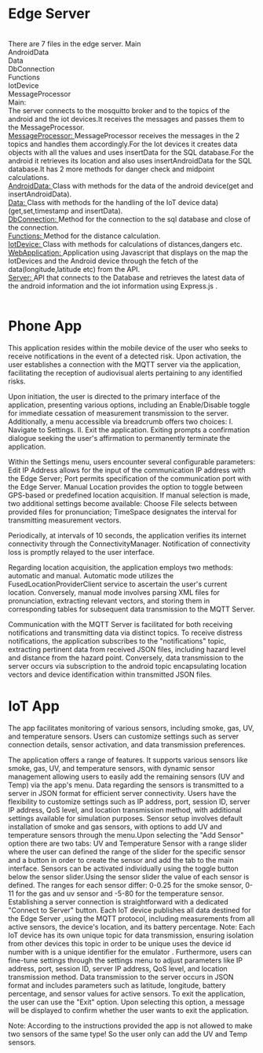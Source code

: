 # **Edge Server** 
<br>
There are 7 files in the edge server. 
Main 
<br>
AndroidData <br>
Data <br>
DbConnection <br>
Functions <br>
IotDevice <br>
MessageProcessor <br>
Main: <br>
The server connects to the mosquitto broker and to the topics of the android and the iot 
devices.It receives the messages and passes them to the MessageProcessor. <br>
<ins>MessageProcessor: </ins>
MessageProcessor receives the messages in the 2 topics and handles them accordingly.For the 
Iot devices it creates data objects with all the values and uses insertData for the SQL 
database.For the android  it retrieves its location and also uses insertAndroidData for the SQL 
database.It has 2 more methods for danger check and midpoint calculations. <br>
<ins>AndroidData: </ins>
Class with methods for the data of the android device(get and insertAndroidData). <br>
<ins>Data: </ins>
Class with methods for the handling of the IoT device data)(get,set,timestamp and insertData). <br>
<ins>DbConnection: </ins>
Method for the connection to the sql database and close of the connection. <br>
<ins>Functions: </ins>
Method for the distance calculation. <br>
<ins>IotDevice: </ins>
Class with methods for calculations of distances,dangers etc. <br>
<ins>WebApplication: </ins>
Application using Javascript that displays on the map the IotDevices and the Android device 
through the fetch of the data(longitude,latitude etc) from the API. <br>
<ins>Server: </ins>
API that connects to the Database and retrieves the latest data of the android information and 
the iot information using Express.js . <br><br>

# **Phone App**

This application resides within the mobile device of the user who seeks to receive notifications in 
the event of a detected risk. Upon activation, the user establishes a connection with the MQTT server
via the application, facilitating the reception of audiovisual alerts pertaining to any identified risks.

Upon initiation, the user is directed to the primary interface of the application, presenting various options,
including an Enable/Disable toggle for immediate cessation of measurement transmission to the server.
Additionally, a menu accessible via breadcrumb offers two choices: 
I. Navigate to Settings. 
II. Exit the application. Exiting prompts a confirmation dialogue seeking the user's affirmation to
permanently terminate the application.

Within the Settings menu, users encounter several configurable parameters: Edit IP Address allows 
for the input of the communication IP address with the Edge Server; Port permits specification of the
communication port with the Edge Server. Manual Location provides the option to toggle between GPS-based
or predefined location acquisition. If manual selection is made, two additional settings become available:
Choose File selects between provided files for pronunciation; TimeSpace designates the interval for 
transmitting measurement vectors.

Periodically, at intervals of 10 seconds, the application verifies its internet connectivity through the 
ConnectivityManager. Notification of connectivity loss is promptly relayed to the user interface.


Regarding location acquisition, the application employs two methods: automatic and manual. 
Automatic mode utilizes the FusedLocationProviderClient service to ascertain the user's current location.
Conversely, manual mode involves parsing XML files for pronunciation, extracting relevant vectors, 
and storing them in corresponding tables for subsequent data transmission to the MQTT Server.

Communication with the MQTT Server is facilitated for both receiving notifications and transmitting 
data via distinct topics. To receive distress notifications, the application subscribes to the "notifications"
topic, extracting pertinent data from received JSON files, including hazard level and distance from 
the hazard point. Conversely, data transmission to the server occurs via subscription to the android topic 
encapsulating location vectors and device identification within transmitted JSON files.

# **IoT App**

The app facilitates monitoring of various sensors, including smoke, gas, UV, and temperature sensors. 
Users can customize settings such as server connection details, sensor activation, and data transmission preferences.

The application offers a range of features. It supports various sensors like smoke, gas, UV, and temperature sensors, with 
dynamic sensor management allowing users to easily add the remaining sensors (UV and Temp) via the app's menu. 
Data regarding the sensors is transmitted to a server in JSON format for efficient server connectivity. Users have the flexibility to customize settings 
such as IP address, port, session ID, server IP address, QoS level, and location transmission method, with additional settings available for simulation purposes. 
Sensor setup involves default installation of smoke and gas sensors, with options to add UV and temperature sensors through the menu.Upon selecting the "Add Sensor" option there 
are two tabs: UV and Temperature Sensor with a range slider where the user can defined the range of the slider for the specific sensor and a button in order to create the sensor and add the
tab to the main interface.
Sensors can be activated individually using the toggle button below the sensor slider.Using the sensor slider the value of each sensor is defined. 
The ranges for each sensor differ: 0-0.25 for the
smoke sensor, 0-11 for the gas and uv sensor and -5-80 for the temperature sensor.
Establishing a server connection is straightforward with a dedicated "Connect to Server" button. Each IoT device publishes all data destined for the Edge Server ,using the MQTT protocol, 
including measurements from all active sensors, the device's location, and its battery percentage. Note: Each IoT device has its own unique topic for data transmission, ensuring isolation from other devices
this topic in order to be unique uses the device id number with is a unique identifier for the emulator .
Furthermore, users can fine-tune settings through the settings menu to adjust parameters like IP address, port, session ID, server IP address, QoS level, 
and location transmission method.
Data transmission to the server occurs in JSON format and includes parameters such as latitude, longitude, 
battery percentage, and sensor values for active sensors.
To exit the application, the user can use the "Exit" option. Upon selecting this option, a message will be displayed to confirm whether the user wants to exit the 
application.


Note: According to the instructions provided the app is not allowed to make two sensors of the same type! So the user only can add the UV and Temp sensors.
